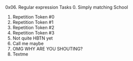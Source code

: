 0x06. Regular expression
Tasks
0. Simply matching School 
1. Repetition Token #0 
2. Repetition Token #1 
3. Repetition Token #2
4. Repetition Token #3
5. Not quite HBTN yet
6. Call me maybe
7. OMG WHY ARE YOU SHOUTING?
8. Textme
